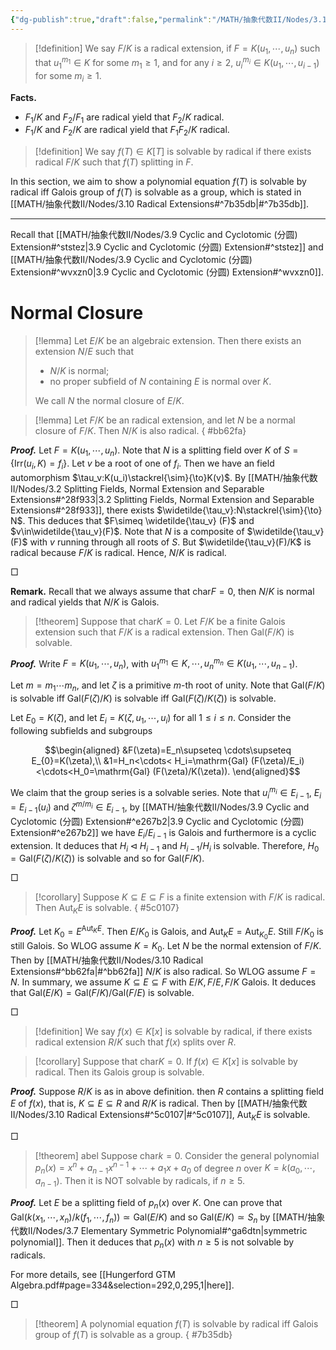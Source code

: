 ```yaml
---
{"dg-publish":true,"draft":false,"permalink":"/MATH/抽象代数II/Nodes/3.10 Radical Extensions/","dgPassFrontmatter":true}
---
```



> [!definition]
> We say $F/K$ is a radical extension, if $F=K(u_1,\cdots,u_n)$ such that $u_1^{m_1}\in K$ for some $m_1\geqslant 1$, and for any $i\geqslant 2$, $u_i^{m_i}\in K(u_1,\cdots,u_{i-1})$ for some $m_i\geqslant 1$.

**Facts.** 
- $F_1/K$ and $F_2/F_1$ are radical yield that $F_2/K$ radical.
- $F_1/K$ and $F_2/K$ are radical yield that $F_1F_2/K$ radical.


> [!definition]
> We say $f(T)\in K[T]$ is solvable by radical if there exists radical $F/K$ such that $f(T)$ splitting in $F$. 


In this section, we aim to show a polynomial equation $f(T)$ is solvable by radical iff Galois group of $f(T)$ is solvable as a group, which is stated in [[MATH/抽象代数II/Nodes/3.10 Radical Extensions#^7b35db\|#^7b35db]].


******




Recall that [[MATH/抽象代数II/Nodes/3.9 Cyclic and Cyclotomic (分圆) Extension#^ststez\|3.9 Cyclic and Cyclotomic (分圆) Extension#^ststez]] and [[MATH/抽象代数II/Nodes/3.9 Cyclic and Cyclotomic (分圆) Extension#^wvxzn0\|3.9 Cyclic and Cyclotomic (分圆) Extension#^wvxzn0]]. 

# Normal Closure

> [!lemma]
> Let $E/K$ be an algebraic extension. Then there exists an extension $N/E$ such that 
> - $N/K$ is normal;
> - no proper subfield of $N$ containing $E$ is normal over $K$.
> 
> We call $N$ the normal closure of $E/K$.


> [!lemma]
> Let $F/K$ be an radical extension, and let $N$ be a normal closure of $F/K$. Then $N/K$ is also radical.
{ #bb62fa}


**_Proof._**
Let $F=K(u_1,\cdots,u_n)$. Note that $N$ is a splitting field over $K$ of $S=\{\mathrm{Irr}(u_i,K)=f_i\}$. Let $v$ be a root of one of $f_i$. Then we have an field automorphism $\tau_v:K(u_i)\stackrel{\sim}{\to}K(v)$. By [[MATH/抽象代数II/Nodes/3.2 Splitting Fields, Normal Extension and Separable Extensions#^28f933\|3.2 Splitting Fields, Normal Extension and Separable Extensions#^28f933]], there exists $\widetilde{\tau_v}:N\stackrel{\sim}{\to} N$. This deduces that $F\simeq \widetilde{\tau_v} (F)$ and $v\in\widetilde{\tau_v}(F)$. Note that $N$ is a composite of $\widetilde{\tau_v} (F)$ with $v$ running through all roots of $S$. But $\widetilde{\tau_v}(F)/K$ is radical because $F/K$ is radical. Hence, $N/K$ is radical.
<p align="left">□</p>

**Remark.** Recall that we always assume that $\mathrm{char} F=0$, then $N/K$ is normal and radical yields that $N/K$ is Galois.


> [!theorem]
> Suppose that $\mathrm{char} K=0$. Let $F/K$ be a finite Galois extension such that $F/K$ is a radical extension. Then $\mathrm{Gal}(F/K)$ is solvable.

**_Proof._**
Write $F=K(u_1,\cdots,u_n)$, with $u_1^{m_1}\in K,\cdots,u_n^{m_n}\in K(u_1,\cdots,u_{n-1})$.

Let $m=m_1\cdots m_n$, and let $\zeta$ is a primitive $m$-th root of unity. Note that $\mathrm{Gal}(F/K)$ is solvable iff $\mathrm{Gal}(F(\zeta)/K)$ is solvable iff $\mathrm{Gal}(F(\zeta)/K(\zeta))$ is solvable. 

Let $E_0=K(\zeta)$, and let $E_i=K(\zeta,u_1,\cdots,u_i)$ for all $1\leqslant i\leqslant n$. Consider the following subfields and subgroups

$$\begin{aligned}
&F(\zeta)=E_n\supseteq \cdots\supseteq E_{0}=K(\zeta),\\
&1=H_n<\cdots< H_i=\mathrm{Gal} (F(\zeta)/E_i)<\cdots<H_0=\mathrm{Gal} (F(\zeta)/K(\zeta)).
\end{aligned}$$

We claim that the group series is a solvable series. Note that $u_i^{m_i}\in E_{i-1}$, $E_i=E_{i-1}(u_i)$ and $\zeta^{m/m_i}\in E_{i-1}$, by [[MATH/抽象代数II/Nodes/3.9 Cyclic and Cyclotomic (分圆) Extension#^e267b2\|3.9 Cyclic and Cyclotomic (分圆) Extension#^e267b2]] we have $E_i/E_{i-1}$ is Galois and furthermore is a cyclic extension. It deduces that $H_i\lhd H_{i-1}$ and $H_{i-1}/H_i$ is solvable. Therefore, $H_0=\mathrm{Gal}(F(\zeta)/K(\zeta))$ is solvable and so for $\mathrm{Gal}(F/K)$. 
<p align="left">□</p>


> [!corollary]
> Suppose $K\subseteq E\subseteq F$ is a finite extension with $F/K$ is radical. Then $\mathrm{Aut}_KE$ is solvable.
{ #5c0107}


**_Proof._**
Let $K_0=E^{\mathrm{Aut}_{K}E}$. Then $E/K_0$ is Galois, and $\mathrm{Aut}_KE=\mathrm{Aut}_{K_0}E$. Still $F/K_0$ is still Galois. So WLOG assume $K=K_0$. Let $N$ be the normal extension of $F/K$. Then by [[MATH/抽象代数II/Nodes/3.10 Radical Extensions#^bb62fa\|#^bb62fa]] $N/K$ is also radical. So WLOG assume $F=N$. In summary, we assume $K\subseteq E\subseteq F$ with $E/K,F/E,F/K$ Galois. It deduces that $\mathrm{Gal}(E/K)=\mathrm{Gal}(F/K)\big /\mathrm{Gal}(F/E)$ is solvable.
<p align="left">□</p>


> [!definition]
> We say $f(x)\in K[x]$ is solvable by radical, if there exists radical extension $R/K$ such that $f(x)$ splits over $R$.


> [!corollary]
> Suppose that $\mathrm{char} K=0$. If $f(x)\in K[x]$ is solvable by radical. Then its Galois group is solvable. 

**_Proof._**
Suppose $R/K$ is as in above definition. then $R$ contains a splitting field $E$ of $f(x)$, that is, $K\subseteq E\subseteq R$ and $R/K$ is radical. Then by [[MATH/抽象代数II/Nodes/3.10 Radical Extensions#^5c0107\|#^5c0107]], $\mathrm{Aut}_KE$ is solvable. 
<p align="left">□</p>


> [!theorem] abel
> Suppose $\mathrm{char} k=0$. Consider the general polynomial $p_n(x)=x^n+a_{n-1}x^{n-1}+\cdots+a_1x+a_0$ of degree $n$ over $K=k(a_0,\cdots,a_{n-1})$. Then it is NOT solvable by radicals, if $n\geqslant 5$. 

**_Proof._**
Let $E$ be a splitting field of $p_n(x)$ over $K$. One can prove that $\mathrm{Gal}(k(x_1,\cdots,x_n)/k(f_1,\cdots,f_n))\simeq\mathrm{Gal}(E/K)$ and so $\mathrm{Gal}(E/K)\simeq S_n$ by [[MATH/抽象代数II/Nodes/3.7 Elementary Symmetric Polynomial#^ga6dtn\|symmetric polynomial]]. Then it deduces that $p_n(x)$ with $n\geqslant 5$ is not solvable by radicals.

For more details, see [[Hungerford GTM Algebra.pdf#page=334&selection=292,0,295,1|here]]. 
<p align="left">□</p>


> [!theorem]
> A polynomial equation $f(T)$ is solvable by radical iff Galois group of $f(T)$ is solvable as a group.
{ #7b35db}



